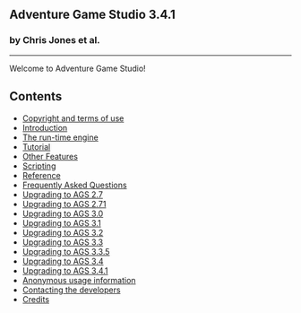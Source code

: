 Adventure Game Studio 3.4.1
---------------------------

### by Chris Jones et al. 

------------------------------------------------------------------------

Welcome to Adventure Game Studio!

Contents
--------

-   [Copyright and terms of use](ags1#topic0)
-   [Introduction](ags2#topic1)
-   [The run-time engine](ags4#topic3)
-   [Tutorial](ags8#topic5)
-   [Other Features](ags12#topic20)
-   [Scripting](ags28#topic41)
-   [Reference](ags81#topic76)
-   [Frequently Asked Questions](ags86#topic85)
-   [Upgrading to AGS 2.7](ags87#UpgradingTo27)
-   [Upgrading to AGS 2.71](ags88#UpgradingTo271)
-   [Upgrading to AGS 3.0](ags89#UpgradeTo30)
-   [Upgrading to AGS 3.1](ags90#UpgradeTo31)
-   [Upgrading to AGS 3.2](ags91#UpgradeTo32)
-   [Upgrading to AGS 3.3](ags92#UpgradeTo33)
-   [Upgrading to AGS 3.3.5](ags93#UpgradeTo335)
-   [Upgrading to AGS 3.4](ags94#UpgradeTo34)
-   [Upgrading to AGS 3.4.1](ags95#UpgradeTo341)
-   [Anonymous usage information](ags96#AnonymousUsageInfo)
-   [Contacting the developers](ags97#topic86)
-   [Credits](ags98#Credits)

